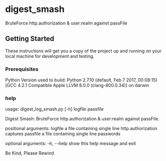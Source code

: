 # digest_smash
BruteForce http.authorization & user:realm against passFile

## Getting Started
These instructions will get you a copy of the project up and running on your local machine for development and testing.

### Prerequisites
Python Version used to build:
Python 2.7.10 (default, Feb  7 2017, 00:08:15)
[GCC 4.2.1 Compatible Apple LLVM 8.0.0 (clang-800.0.34)] on darwin

### help
usage: digest_log_smash.py [-h] logfile passfile

Digest Smash: BruteForce http.authorization & user:realm against passFile.

positional arguments:
  logfile     a file containing single line http.authorization captures
  passfile    a file containing single line passwords

optional arguments:
  -h, --help  show this help message and exit

Be Kind, Please Rewind
